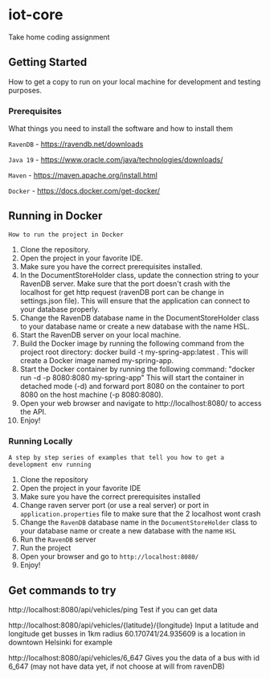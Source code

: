 # iot-core

Take home coding assignment


## Getting Started

How to get a copy to run on your local machine for development and testing purposes.

### Prerequisites

What things you need to install the software and how to install them

```RavenDB``` - https://ravendb.net/downloads

```Java 19``` - https://www.oracle.com/java/technologies/downloads/

```Maven``` - https://maven.apache.org/install.html

```Docker``` - https://docs.docker.com/get-docker/
## Running in Docker
    How to run the project in Docker

1. Clone the repository.
2. Open the project in your favorite IDE.
3. Make sure you have the correct prerequisites installed.
4. In the DocumentStoreHolder class, update the connection string to your RavenDB server. Make sure that the port doesn't crash with the localhost for get http request (ravenDB port can be change in settings.json file). This will ensure that the application can connect to your database properly.
5. Change the RavenDB database name in the DocumentStoreHolder class to your database name or create a new database with the name HSL.
6. Start the RavenDB server on your local machine.
7. Build the Docker image by running the following command from the project root directory: docker build -t my-spring-app:latest .  This will create a Docker image named my-spring-app.
8. Start the Docker container by running the following command: "docker run -d -p 8080:8080 my-spring-app" This will start the container in detached mode (-d) and forward port 8080 on the container to port 8080 on the host machine (-p 8080:8080).
9. Open your web browser and navigate to http://localhost:8080/ to access the API.
10. Enjoy!

### Running Locally

    A step by step series of examples that tell you how to get a development env running

1. Clone the repository
2. Open the project in your favorite IDE
3. Make sure you have the correct prerequisites installed
4. Change raven server port (or use a real server) or port in ```application.properties``` file to make sure that the 2 localhost wont crash
5. Change the ```RavenDB``` database name in the ```DocumentStoreHolder``` class to your database name or create a new database with the name ```HSL```
6. Run the ```RavenDB``` server
7. Run the project
8. Open your browser and go to ```http://localhost:8080/```
9. Enjoy!


## Get commands to try

http://localhost:8080/api/vehicles/ping Test if you can get data

http://localhost:8080/api/vehicles/{latitude}/{longitude} Input a latitude and longitude get busses in 1km radius
60.170741/24.935609 is a location in downtown Helsinki for example


http://localhost:8080/api/vehicles/6_647 Gives you the data of a bus with id 6_647 (may not have data yet, if not choose at will from ravenDB)

